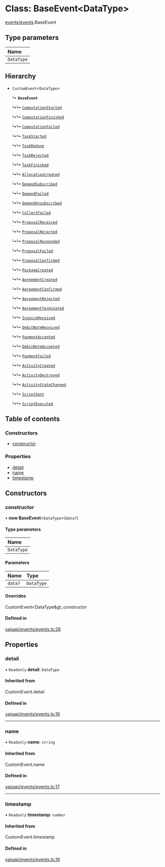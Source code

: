 # Class: BaseEvent<DataType\>

[events/events](../modules/events_events.md).BaseEvent

## Type parameters

| Name |
| :------ |
| `DataType` |

## Hierarchy

- `CustomEvent`<`DataType`\>

  ↳ **`BaseEvent`**

  ↳↳ [`ComputationStarted`](events_events.ComputationStarted.md)

  ↳↳ [`ComputationFinished`](events_events.ComputationFinished.md)

  ↳↳ [`ComputationFailed`](events_events.ComputationFailed.md)

  ↳↳ [`TaskStarted`](events_events.TaskStarted.md)

  ↳↳ [`TaskRedone`](events_events.TaskRedone.md)

  ↳↳ [`TaskRejected`](events_events.TaskRejected.md)

  ↳↳ [`TaskFinished`](events_events.TaskFinished.md)

  ↳↳ [`AllocationCreated`](events_events.AllocationCreated.md)

  ↳↳ [`DemandSubscribed`](events_events.DemandSubscribed.md)

  ↳↳ [`DemandFailed`](events_events.DemandFailed.md)

  ↳↳ [`DemandUnsubscribed`](events_events.DemandUnsubscribed.md)

  ↳↳ [`CollectFailed`](events_events.CollectFailed.md)

  ↳↳ [`ProposalReceived`](events_events.ProposalReceived.md)

  ↳↳ [`ProposalRejected`](events_events.ProposalRejected.md)

  ↳↳ [`ProposalResponded`](events_events.ProposalResponded.md)

  ↳↳ [`ProposalFailed`](events_events.ProposalFailed.md)

  ↳↳ [`ProposalConfirmed`](events_events.ProposalConfirmed.md)

  ↳↳ [`PackageCreated`](events_events.PackageCreated.md)

  ↳↳ [`AgreementCreated`](events_events.AgreementCreated.md)

  ↳↳ [`AgreementConfirmed`](events_events.AgreementConfirmed.md)

  ↳↳ [`AgreementRejected`](events_events.AgreementRejected.md)

  ↳↳ [`AgreementTerminated`](events_events.AgreementTerminated.md)

  ↳↳ [`InvoiceReceived`](events_events.InvoiceReceived.md)

  ↳↳ [`DebitNoteReceived`](events_events.DebitNoteReceived.md)

  ↳↳ [`PaymentAccepted`](events_events.PaymentAccepted.md)

  ↳↳ [`DebitNoteAccepted`](events_events.DebitNoteAccepted.md)

  ↳↳ [`PaymentFailed`](events_events.PaymentFailed.md)

  ↳↳ [`ActivityCreated`](events_events.ActivityCreated.md)

  ↳↳ [`ActivityDestroyed`](events_events.ActivityDestroyed.md)

  ↳↳ [`ActivityStateChanged`](events_events.ActivityStateChanged.md)

  ↳↳ [`ScriptSent`](events_events.ScriptSent.md)

  ↳↳ [`ScriptExecuted`](events_events.ScriptExecuted.md)

## Table of contents

### Constructors

- [constructor](events_events.BaseEvent.md#constructor)

### Properties

- [detail](events_events.BaseEvent.md#detail)
- [name](events_events.BaseEvent.md#name)
- [timestamp](events_events.BaseEvent.md#timestamp)

## Constructors

### constructor

• **new BaseEvent**<`DataType`\>(`data?`)

#### Type parameters

| Name |
| :------ |
| `DataType` |

#### Parameters

| Name | Type |
| :------ | :------ |
| `data?` | `DataType` |

#### Overrides

CustomEvent&lt;DataType\&gt;.constructor

#### Defined in

[yajsapi/events/events.ts:28](https://github.com/golemfactory/yajsapi/blob/87b4066/yajsapi/events/events.ts#L28)

## Properties

### detail

• `Readonly` **detail**: `DataType`

#### Inherited from

CustomEvent.detail

#### Defined in

[yajsapi/events/events.ts:16](https://github.com/golemfactory/yajsapi/blob/87b4066/yajsapi/events/events.ts#L16)

___

### name

• `Readonly` **name**: `string`

#### Inherited from

CustomEvent.name

#### Defined in

[yajsapi/events/events.ts:17](https://github.com/golemfactory/yajsapi/blob/87b4066/yajsapi/events/events.ts#L17)

___

### timestamp

• `Readonly` **timestamp**: `number`

#### Inherited from

CustomEvent.timestamp

#### Defined in

[yajsapi/events/events.ts:18](https://github.com/golemfactory/yajsapi/blob/87b4066/yajsapi/events/events.ts#L18)
